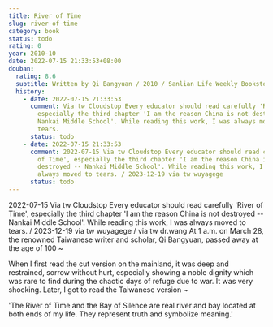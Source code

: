 ```yaml
---
title: River of Time
slug: river-of-time
category: book
status: todo
rating: 0
year: 2010-10
date: 2022-07-15 21:33:53+08:00
douban:
  rating: 8.6
  subtitle: Written by Qi Bangyuan / 2010 / Sanlian Life Weekly Bookstore
  history:
    - date: 2022-07-15 21:33:53
      comment: Via tw Cloudstop Every educator should read carefully 'River of Time',
        especially the third chapter 'I am the reason China is not destroyed --
        Nankai Middle School'. While reading this work, I was always moved to
        tears.
      status: todo
    - date: 2022-07-15 21:33:53
      comment: 2022-07-15 Via tw Cloudstop Every educator should read carefully 'River
        of Time', especially the third chapter 'I am the reason China is not
        destroyed -- Nankai Middle School'. While reading this work, I was
        always moved to tears. / 2023-12-19 via tw wuyagege
      status: todo
---
```


2022-07-15 Via tw Cloudstop Every educator should read carefully 'River of Time', especially the third chapter 'I am the reason China is not destroyed -- Nankai Middle School'. While reading this work, I was always moved to tears. / 2023-12-19 via tw wuyagege / via tw dr.wang At 1 a.m. on March 28, the renowned Taiwanese writer and scholar, Qi Bangyuan, passed away at the age of 100 ~

When I first read the cut version on the mainland, it was deep and restrained, sorrow without hurt, especially showing a noble dignity which was rare to find during the chaotic days of refuge due to war. It was very shocking. Later, I got to read the Taiwanese version ~

'The River of Time and the Bay of Silence are real river and bay located at both ends of my life. They represent truth and symbolize meaning.'
